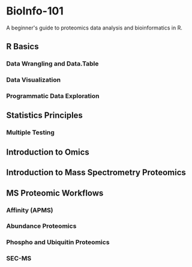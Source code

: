 # BioInfo-101
A beginner's guide to proteomics data analysis and bioinformatics in R.

## R Basics

### Data Wrangling and Data.Table

### Data Visualization

### Programmatic Data Exploration

## Statistics Principles

### Multiple Testing

###


## Introduction to Omics


## Introduction to Mass Spectrometry Proteomics


## MS Proteomic Workflows

### Affinity (APMS)

### Abundance Proteomics

### Phospho and Ubiquitin Proteomics

### SEC-MS

